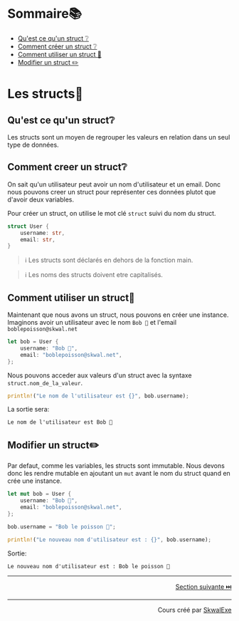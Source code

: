 # Sommaire📚
- [Qu'est ce qu'un struct ❔](#quest-ce-quun-struct)
- [Comment créer un struct ❔](#comment-creer-un-struct)
- [Comment utiliser un struct 🤹](#comment-utiliser-un-struct)
- [Modifier un struct ✏️](#modifier-un-struct)

# Les structs🧱
## Qu'est ce qu'un struct❔
Les structs sont un moyen de regrouper les valeurs en relation dans un seul type de données.
## Comment creer un struct❔
On sait qu'un utilisateur peut avoir un nom d'utilisateur et un email.
Donc nous pouvons creer un struct pour représenter ces données plutot que d'avoir deux variables.

Pour créer un struct, on utilise le mot clé `struct` suivi du nom du struct.
```rust
struct User {
    username: str,
    email: str,
}
```
> ℹ️ Les structs sont déclarés en dehors de la fonction main.

> ℹ️ Les noms des structs doivent etre capitalisés.

## Comment utiliser un struct🤹
Maintenant que nous avons un struct, nous pouvons en créer une instance.
Imaginons avoir un utilisateur avec le nom `Bob 🐡` et l'email `boblepoisson@skwal.net`
```rust
let bob = User {
    username: "Bob 🐡",
    email: "boblepoisson@skwal.net",
};
```
Nous pouvons acceder aux valeurs d'un struct avec la syntaxe `struct.nom_de_la_valeur`.
```rust
println!("Le nom de l'utilisateur est {}", bob.username);
```
La sortie sera:
```
Le nom de l'utilisateur est Bob 🐡
```

## Modifier un struct✏️
Par defaut, comme les variables, les structs sont immutable.
Nous devons donc les rendre mutable en ajoutant un `mut` avant le nom du struct quand en crée une instance.

```rust
let mut bob = User {
    username: "Bob 🐡",
    email: "boblepoisson@skwal.net",
};

bob.username = "Bob le poisson 🐡";

println!("Le nouveau nom d'utilisateur est : {}", bob.username);
```
Sortie:
```
Le nouveau nom d'utilisateur est : Bob le poisson 🐡
```


---

<p align="right"><a href="../les-tuple-structs">Section suivante ⏭️</a></p>


---


<p align="right">Cours créé par <a href="https://github.com/SkwalExe/" target="_blank">SkwalExe</a></p>